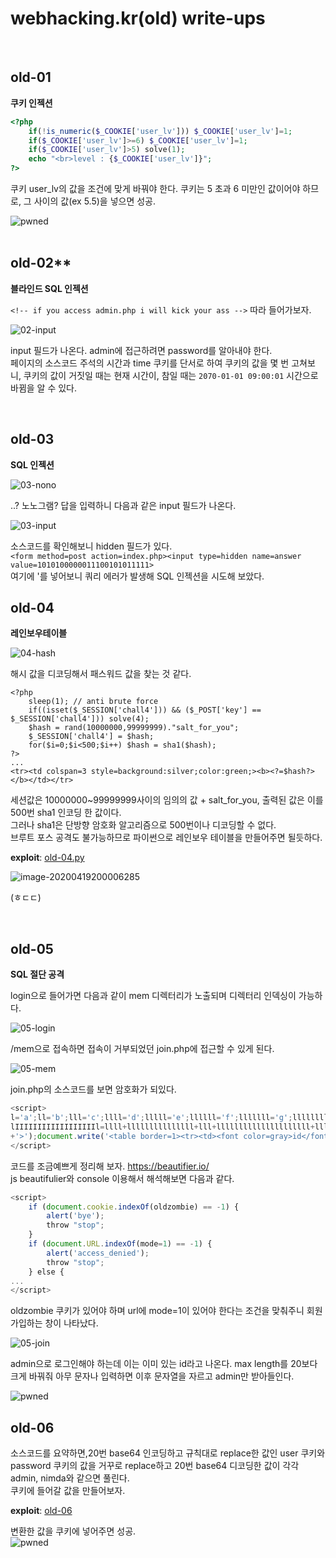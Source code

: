 # webhacking.kr(old) write-ups 
<br>

## old-01

__쿠키 인젝션__

```php
<?php  
    if(!is_numeric($_COOKIE['user_lv'])) $_COOKIE['user_lv']=1;  
    if($_COOKIE['user_lv']>=6) $_COOKIE['user_lv']=1;  
    if($_COOKIE['user_lv']>5) solve(1);  
    echo "<br>level : {$_COOKIE['user_lv']}";  
?>  
```

쿠키 user_lv의 값을 조건에 맞게 바꿔야 한다.
쿠키는 5 초과 6 미만인 값이어야 하므로, 그 사이의 값(ex 5.5)을 넣으면 성공.  

![pwned](./pwned/old-01.png)  
<br>
  
## old-02**

__블라인드 SQL 인젝션__  

`<!-- if you access admin.php i will kick your ass -->` 따라 들어가보자.  

![02-input](./pic/02-input.png)  

input 필드가 나온다. admin에 접근하려면 password를 알아내야 한다.  
페이지의 소스코드 주석의 시간과 time 쿠키를 단서로 하여  쿠키의 값을 몇 번 고쳐보니,
쿠키의 값이 거짓일 때는 현재 시간이, 참일 때는  `2070-01-01 09:00:01` 시간으로 바뀜을 알 수 있다.

<br>

## old-03

__SQL 인젝션__

![03-nono](./pic/03-nono.png)  

..? 노노그램? 답을 입력하니 다음과 같은 input 필드가 나온다. 

![03-input](./pic/03-input.png)

소스코드를 확인해보니 hidden 필드가 있다.  
`<form method=post action=index.php><input type=hidden name=answer value=1010100000011100101011111>`   
여기에 '를 넣어보니 쿼리 에러가 발생해 SQL 인젝션을 시도해 보았다.  



## old-04

__레인보우테이블__

![04-hash](./pic/04-hash.png)

해시 값을 디코딩해서 패스워드 값을 찾는 것 같다.

```php+HTML
<?php
	sleep(1); // anti brute force
	if((isset($_SESSION['chall4'])) && ($_POST['key'] == $_SESSION['chall4'])) solve(4);
	$hash = rand(10000000,99999999)."salt_for_you";
	$_SESSION['chall4'] = $hash;
	for($i=0;$i<500;$i++) $hash = sha1($hash);
?>
...
<tr><td colspan=3 style=background:silver;color:green;><b><?=$hash?></b></td></tr>
```

세션값은 10000000~99999999사이의 임의의 값 + salt_for_you, 출력된 값은  이를 500번 sha1 인코딩 한 값이다.  
그러나 sha1은 단방향 암호화 알고리즘으로 500번이나 디코딩할 수 없다.  
브루트 포스 공격도 불가능하므로 파이썬으로 레인보우 테이블을 만들어주면 될듯하다.

__exploit__: [old-04.py](./code/old-04.py)

![image-20200419200006285](./pic/04-rainbowtable.png)

(ㅎㄷㄷ)

<br>

## old-05

__SQL 절단 공격__

login으로 들어가면 다음과 같이 mem 디렉터리가 노출되며 디렉터리 인덱싱이 가능하다.



![05-login](./pic/05-login.png)

/mem으로 접속하면 접속이 거부되었던 join.php에 접근할 수 있게 된다.

![05-mem](./pic/05-mem.png)

join.php의 소스코드를 보면 암호화가 되있다.
```javascript
<script>
l='a';ll='b';lll='c';llll='d';lllll='e';llllll='f';lllllll='g';llllllll='h';lllllllll='i';llllllllll='j';lllllllllll='k';llllllllllll='l';lllllllllllll='m';llllllllllllll='n';lllllllllllllll='o';llllllllllllllll='p';lllllllllllllllll='q';llllllllllllllllll='r';lllllllllllllllllll='s';llllllllllllllllllll='t';lllllllllllllllllllll='u';llllllllllllllllllllll='v';lllllllllllllllllllllll='w';llllllllllllllllllllllll='x';lllllllllllllllllllllllll='y';llllllllllllllllllllllllll='z';I='1';II='2';III='3';IIII='4';IIIII='5';IIIIII='6';IIIIIII='7';IIIIIIII='8';IIIIIIIII='9';IIIIIIIIII='0';li='.';ii='<';iii='>';lIllIllIllIllIllIllIllIllIllIl=lllllllllllllll+llllllllllll+llll+llllllllllllllllllllllllll+lllllllllllllll+lllllllllllll+ll+lllllllll+lllll;
lIIIIIIIIIIIIIIIIIIl=llll+lllllllllllllll+lll+lllllllllllllllllllll+lllllllllllll+lllll+llllllllllllll+llllllllllllllllllll+li+lll+lllllllllllllll+lllllllllllllll+lllllllllll+lllllllll+lllll;if(eval(lIIIIIIIIIIIIIIIIIIl).indexOf(lIllIllIllIllIllIllIllIllIllIl)==-1) {alert('bye');throw "stop";}if(eval(llll+lllllllllllllll+lll+lllllllllllllllllllll+lllllllllllll+lllll+llllllllllllll+llllllllllllllllllll+li+'U'+'R'+'L').indexOf(lllllllllllll+lllllllllllllll+llll+lllll+'='+I)==-1){alert('access_denied');throw "stop";}else{document.write('<font size=2 color=white>Join</font><p>');document.write('.<p>.<p>.<p>.<p>.<p>');document.write('<form method=post action='+llllllllll+lllllllllllllll+lllllllll+llllllllllllll+li+llllllllllllllll+llllllll+llllllllllllllll
+'>');document.write('<table border=1><tr><td><font color=gray>id</font></td><td><input type=text name='+lllllllll+llll+' maxlength=20></td></tr>');document.write('<tr><td><font color=gray>pass</font></td><td><input type=text name='+llllllllllllllll+lllllllllllllllllllllll+'></td></tr>');document.write('<tr align=center><td colspan=2><input type=submit></td></tr></form></table>');}
</script>
```

코드를 조금예쁘게 정리해 보자. https://beautifier.io/  
js beautifulier와 console 이용해서 해석해보면 다음과 같다.
```javascript
<script>
    if (document.cookie.indexOf(oldzombie) == -1) {
        alert('bye');
        throw "stop";
    }
    if (document.URL.indexOf(mode=1) == -1) {
        alert('access_denied');
        throw "stop";
    } else {
...
</script>
```
oldzombie 쿠키가 있어야 하며 url에 mode=1이 있어야 한다는 조건을 맞춰주니 회원가입하는 창이 나타났다.

![05-join](./pic/05-join.png)

admin으로 로그인해야 하는데 이는 이미 있는 id라고 나온다. max length를 20보다 크게 바꿔줘 아무 문자나 입력하면 이후 문자열을 자르고 admin만 받아들인다.

![pwned](./pwned/old-05.png)

## old-06

소스코드를 요약하면,20번 base64 인코딩하고 규칙대로 replace한 값인 user 쿠키와 password 쿠키의 값을 거꾸로 replace하고 20번 base64 디코딩한 값이 각각 admin, nimda와 같으면 풀린다.   
쿠키에 들어갈 값을 만들어보자.  

__exploit__: [old-06](./code/old-05.py)

변환한 값을 쿠키에 넣어주면 성공.  
![pwned](./pwned/old-06.png)

<br>

